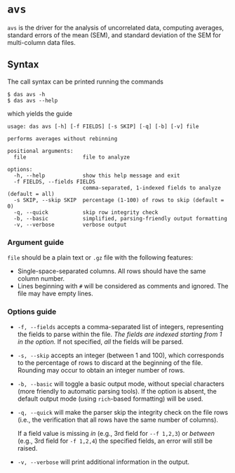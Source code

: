# `avs`

`avs` is the driver for the analysis of uncorrelated data,
computing averages, standard errors of the mean (SEM), and
standard deviation of the SEM for multi-column data files.


## Syntax

The call syntax can be printed running the commands

```
$ das avs -h
$ das avs --help
```

which yields the guide

```
usage: das avs [-h] [-f FIELDS] [-s SKIP] [-q] [-b] [-v] file

performs averages without rebinning

positional arguments:
  file                  file to analyze

options:
  -h, --help            show this help message and exit
  -f FIELDS, --fields FIELDS
                        comma-separated, 1-indexed fields to analyze (default = all)
  -s SKIP, --skip SKIP  percentage (1-100) of rows to skip (default = 0)
  -q, --quick           skip row integrity check
  -b, --basic           simplified, parsing-friendly output formatting
  -v, --verbose         verbose output
```

### Argument guide

`file` should be a plain text or `.gz` file with the following
features:

- Single-space-separated columns. All rows should have the same
  column number.
- Lines beginning with `#` will be considered as comments and
  ignored. The file may have empty lines.


### Options guide

- `-f, --fields` accepts a comma-separated list of integers,
  representing the fields to parse within the file. *The fields
  are indexed starting from 1 in the option.* If not specified,
  *all* the fields will be parsed.

- `-s, --skip` accepts an integer (between 1 and 100), which
  corresponds to the percentage of rows to discard at the
  beginning of the file. Rounding may occur to obtain an
  integer number of rows.

- `-b, --basic` will toggle a basic output mode, without
  special characters (more friendly to automatic parsing
  tools). If the option is absent, the default output mode
  (using `rich`-based formatting) will be used.

- `-q, --quick` will make the parser skip the integrity check
  on the file rows (i.e., the verification that all rows have
  the same number of columns).

  If a field value is missing *in* (e.g., 3rd field for `--f
  1,2,3`) or *between* (e.g., 3rd field for `-f 1,2,4`) the
  specified fields, an error will still be raised.

- `-v, --verbose` will print additional information in the
  output.

